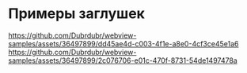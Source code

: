 # Примеры заглушек


https://github.com/Dubrdubr/webview-samples/assets/36497899/dd45ae4d-c003-4f1e-a8e0-4cf3ce45e1a6 https://github.com/Dubrdubr/webview-samples/assets/36497899/2c076706-e01c-470f-8731-54de1497478a



